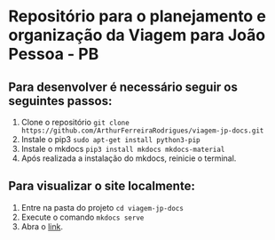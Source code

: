 # Repositório para o planejamento e organização da Viagem para João Pessoa - PB

## Para desenvolver é necessário seguir os seguintes passos:

1. Clone o repositório `git clone https://github.com/ArthurFerreiraRodrigues/viagem-jp-docs.git`
2. Instale o pip3 `sudo apt-get install python3-pip`
3. Instale o mkdocs `pip3 install mkdocs mkdocs-material`
4. Após realizada a instalação do mkdocs, reinicie o terminal.

## Para visualizar o site localmente:

1. Entre na pasta do projeto `cd viagem-jp-docs`
2. Execute o comando `mkdocs serve`
3. Abra o [link](http://localhost:8000`).
